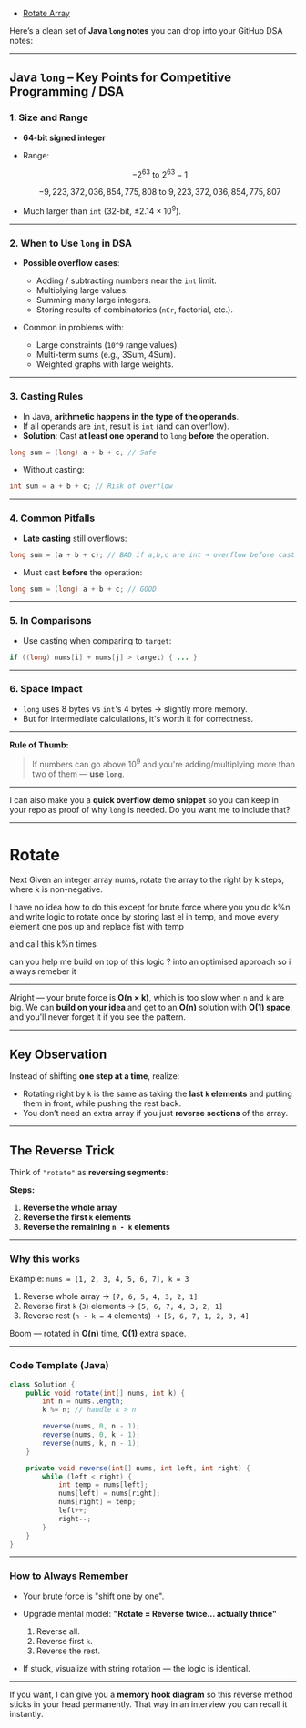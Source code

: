 - [Rotate Array](#rotate)


Here’s a clean set of **Java `long` notes** you can drop into your GitHub DSA notes:

---


## **Java `long` – Key Points for Competitive Programming / DSA**

### **1. Size and Range**

* **64-bit signed integer**
* Range:

  $$
  -2^{63} \ \text{to} \ 2^{63} - 1
  $$

  $$
  -9{,}223{,}372{,}036{,}854{,}775{,}808 \ \text{to} \ 9{,}223{,}372{,}036{,}854{,}775{,}807
  $$
* Much larger than `int` (32-bit, $\pm 2.14 \times 10^9$).

---

### **2. When to Use `long` in DSA**

* **Possible overflow cases**:

  * Adding / subtracting numbers near the `int` limit.
  * Multiplying large values.
  * Summing many large integers.
  * Storing results of combinatorics (`nCr`, factorial, etc.).
* Common in problems with:

  * Large constraints (`10^9` range values).
  * Multi-term sums (e.g., 3Sum, 4Sum).
  * Weighted graphs with large weights.

---

### **3. Casting Rules**

* In Java, **arithmetic happens in the type of the operands**.
* If all operands are `int`, result is `int` (and can overflow).
* **Solution**: Cast **at least one operand** to `long` **before** the operation.

```java
long sum = (long) a + b + c; // Safe
```

* Without casting:

```java
int sum = a + b + c; // Risk of overflow
```

---

### **4. Common Pitfalls**

* **Late casting** still overflows:

```java
long sum = (a + b + c); // BAD if a,b,c are int → overflow before cast
```

* Must cast **before** the operation:

```java
long sum = (long) a + b + c; // GOOD
```

---

### **5. In Comparisons**

* Use casting when comparing to `target`:

```java
if ((long) nums[i] + nums[j] > target) { ... }
```

---

### **6. Space Impact**

* `long` uses 8 bytes vs `int`'s 4 bytes → slightly more memory.
* But for intermediate calculations, it's worth it for correctness.

---

**Rule of Thumb:**

> If numbers can go above $10^9$ and you're adding/multiplying more than two of them — **use `long`**.

---

I can also make you a **quick overflow demo snippet** so you can keep in your repo as proof of why `long` is needed.
Do you want me to include that?

---

# Rotate
Next Given an integer array nums, rotate the array to the right by k steps, where k is non-negative.

I have no idea how to do this except for brute force where you you do k%n and write logic to rotate once by storing last el in temp, and move every element one pos up and replace fist with temp

and call this k%n times

can you help me build on top of this logic ? into an optimised approach so i always remeber it

----

Alright — your brute force is **O(n × k)**, which is too slow when `n` and `k` are big.
We can **build on your idea** and get to an **O(n)** solution with **O(1) space**, and you'll never forget it if you see the pattern.

---

## **Key Observation**

Instead of shifting **one step at a time**, realize:

* Rotating right by `k` is the same as taking the **last `k` elements** and putting them in front, while pushing the rest back.
* You don’t need an extra array if you just **reverse sections** of the array.

---

## **The Reverse Trick**

Think of `"rotate"` as **reversing segments**:

**Steps:**

1. **Reverse the whole array**
2. **Reverse the first `k` elements**
3. **Reverse the remaining `n - k` elements**

---

### **Why this works**

Example:
`nums = [1, 2, 3, 4, 5, 6, 7], k = 3`

1. Reverse whole array → `[7, 6, 5, 4, 3, 2, 1]`
2. Reverse first `k` (`3`) elements → `[5, 6, 7, 4, 3, 2, 1]`
3. Reverse rest (`n - k = 4` elements) → `[5, 6, 7, 1, 2, 3, 4]`

Boom — rotated in **O(n)** time, **O(1)** extra space.

---

### **Code Template (Java)**

```java
class Solution {
    public void rotate(int[] nums, int k) {
        int n = nums.length;
        k %= n; // handle k > n

        reverse(nums, 0, n - 1);
        reverse(nums, 0, k - 1);
        reverse(nums, k, n - 1);
    }

    private void reverse(int[] nums, int left, int right) {
        while (left < right) {
            int temp = nums[left];
            nums[left] = nums[right];
            nums[right] = temp;
            left++;
            right--;
        }
    }
}
```

---

### **How to Always Remember**

* Your brute force is "shift one by one".
* Upgrade mental model: **"Rotate = Reverse twice… actually thrice"**

  1. Reverse all.
  2. Reverse first `k`.
  3. Reverse the rest.
* If stuck, visualize with string rotation — the logic is identical.

---

If you want, I can give you a **memory hook diagram** so this reverse method sticks in your head permanently. That way in an interview you can recall it instantly.


